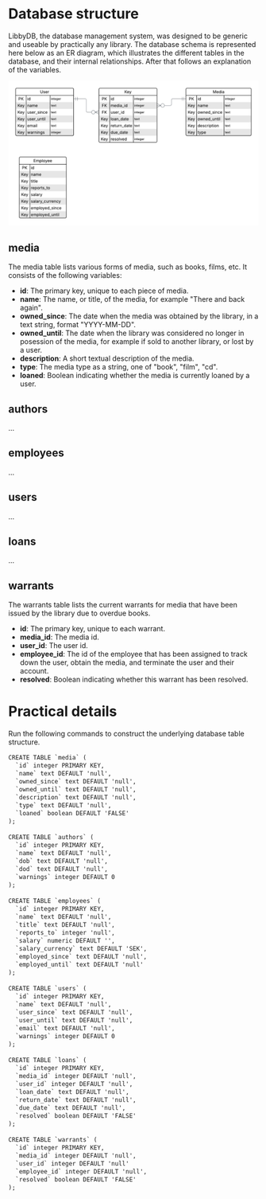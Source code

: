 # Database structure
LibbyDB, the database management system, was designed to be generic and useable by practically any library. The database schema is represented here below as an ER diagram, which illustrates the different tables in the database, and their internal relationships. After that follows an explanation of the variables.

![alt text](ER_diagram.png)

## media
The media table lists various forms of media, such as books, films, etc. It consists of the following variables:

* **id**: The primary key, unique to each piece of media.
* **name**: The name, or title, of the media, for example "There and back again".
* **owned_since**: The date when the media was obtained by the library, in a text string, format "YYYY-MM-DD".
* **owned_until**: The date when the library was considered no longer in posession of the media, for example if sold to another library, or lost by a user.
* **description**: A short textual description of the media.
* **type**: The media type as a string, one of "book", "film", "cd".
* **loaned**: Boolean indicating whether the media is currently loaned by a user.

## authors
...

## employees
...

## users
...

## loans
...

## warrants
The warrants table lists the current warrants for media that have been issued by the library due to overdue books.

* **id**: The primary key, unique to each warrant. 
* **media_id**: The media id.
* **user_id**: The user id.
* **employee_id**: The id of the employee that has been assigned to track down the user, obtain the media, and terminate the user and their account.
* **resolved**: Boolean indicating whether this warrant has been resolved.

# Practical details
Run the following commands to construct the underlying database table structure.
```
CREATE TABLE `media` (
  `id` integer PRIMARY KEY,
  `name` text DEFAULT 'null',
  `owned_since` text DEFAULT 'null',
  `owned_until` text DEFAULT 'null',
  `description` text DEFAULT 'null',
  `type` text DEFAULT 'null',
  `loaned` boolean DEFAULT 'FALSE'
);

CREATE TABLE `authors` (
  `id` integer PRIMARY KEY,
  `name` text DEFAULT 'null',
  `dob` text DEFAULT 'null',
  `dod` text DEFAULT 'null',
  `warnings` integer DEFAULT 0
);

CREATE TABLE `employees` (
  `id` integer PRIMARY KEY,
  `name` text DEFAULT 'null',
  `title` text DEFAULT 'null',
  `reports_to` integer 'null',
  `salary` numeric DEFAULT '',
  `salary_currency` text DEFAULT 'SEK',
  `employed_since` text DEFAULT 'null',
  `employed_until` text DEFAULT 'null'
);

CREATE TABLE `users` (
  `id` integer PRIMARY KEY,
  `name` text DEFAULT 'null',
  `user_since` text DEFAULT 'null',
  `user_until` text DEFAULT 'null',
  `email` text DEFAULT 'null',
  `warnings` integer DEFAULT 0
);

CREATE TABLE `loans` (
  `id` integer PRIMARY KEY,
  `media_id` integer DEFAULT 'null',
  `user_id` integer DEFAULT 'null',
  `loan_date` text DEFAULT 'null',
  `return_date` text DEFAULT 'null',
  `due_date` text DEFAULT 'null',
  `resolved` boolean DEFAULT 'FALSE'
);

CREATE TABLE `warrants` (
  `id` integer PRIMARY KEY,
  `media_id` integer DEFAULT 'null',
  `user_id` integer DEFAULT 'null'
  `employee_id` integer DEFAULT 'null',
  `resolved` boolean DEFAULT 'FALSE'
);
```